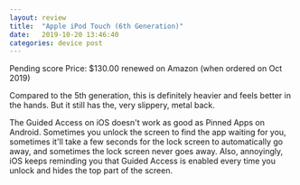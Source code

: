 ```yaml
---
layout: review
title:  "Apple iPod Touch (6th Generation)"
date:   2019-10-20 13:46:40
categories: device post
---
```

Pending score
Price: $130.00 renewed on Amazon (when ordered on Oct 2019)

Compared to the 5th generation, this is definitely heavier and feels better in the hands. But it still has the, very slippery, metal back.

The Guided Access on iOS doesn't work as good as Pinned Apps on Android. Sometimes you unlock the screen to find the app waiting for you, sometimes it'll take a few seconds for the lock screen to automatically go away, and sometimes the lock screen never goes away. Also, annoyingly, iOS keeps reminding you that Guided Access is enabled every time you unlock and hides the top part of the screen.